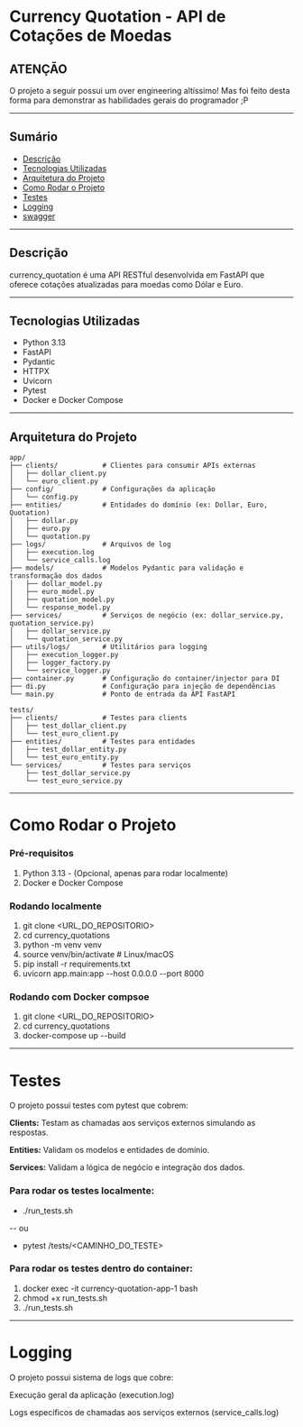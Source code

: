 # Currency Quotation - API de Cotações de Moedas


## ATENÇÃO
 O projeto a seguir possui um over engineering altíssimo!
 Mas foi feito desta forma para demonstrar as habilidades gerais do programador ;P

 ---

## Sumário

- [Descrição](#descrição)  
- [Tecnologias Utilizadas](#tecnologias-utilizadas)  
- [Arquitetura do Projeto](#arquitetura-do-projeto)  
- [Como Rodar o Projeto](#como-rodar-o-projeto)  
- [Testes](#testes)  
- [Logging](#logging)  
- [swagger](http://localhost:8000/docs)

---

## Descrição

currency_quotation é uma API RESTful desenvolvida em FastAPI que oferece cotações atualizadas para moedas como Dólar e Euro.

---

## Tecnologias Utilizadas

- Python 3.13  
- FastAPI  
- Pydantic  
- HTTPX  
- Uvicorn  
- Pytest  
- Docker e Docker Compose  

---

## Arquitetura do Projeto

```plaintext
app/
├── clients/           # Clientes para consumir APIs externas
│   ├── dollar_client.py
│   └── euro_client.py
├── config/            # Configurações da aplicação
│   └── config.py
├── entities/          # Entidades do domínio (ex: Dollar, Euro, Quotation)
│   ├── dollar.py
│   ├── euro.py
│   └── quotation.py
├── logs/              # Arquivos de log
│   ├── execution.log
│   └── service_calls.log
├── models/            # Modelos Pydantic para validação e transformação dos dados
│   ├── dollar_model.py
│   ├── euro_model.py
│   ├── quotation_model.py
│   └── response_model.py
├── services/          # Serviços de negócio (ex: dollar_service.py, quotation_service.py)
│   ├── dollar_service.py
│   └── quotation_service.py
├── utils/logs/        # Utilitários para logging
│   ├── execution_logger.py
│   ├── logger_factory.py
│   └── service_logger.py
├── container.py       # Configuração do container/injector para DI
├── di.py              # Configuração para injeção de dependências
└── main.py            # Ponto de entrada da API FastAPI

tests/
├── clients/           # Testes para clients
│   ├── test_dollar_client.py
│   └── test_euro_client.py
├── entities/          # Testes para entidades
│   ├── test_dollar_entity.py
│   └── test_euro_entity.py
└── services/          # Testes para serviços
    ├── test_dollar_service.py
    └── test_euro_service.py
```

---

# Como Rodar o Projeto

### Pré-requisitos
1. Python 3.13 - (Opcional, apenas para rodar localmente)
2. Docker e Docker Compose

### Rodando localmente
1. git clone <URL_DO_REPOSITORIO>
2. cd currency_quotations
3.  python -m venv venv
4. source venv/bin/activate   # Linux/macOS
5. pip install -r requirements.txt
6. uvicorn app.main:app --host 0.0.0.0 --port 8000

### Rodando com Docker compsoe
1. git clone <URL_DO_REPOSITORIO>
2. cd currency_quotations
3. docker-compose up --build

--- 

# Testes

O projeto possui testes com pytest que cobrem:

**Clients:** Testam as chamadas aos serviços externos simulando as respostas.

**Entities:** Validam os modelos e entidades de domínio.

**Services:** Validam a lógica de negócio e integração dos dados.

### Para rodar os testes localmente:
- ./run_tests.sh

--          ou

- pytest /tests/<CAMINHO_DO_TESTE>
 
### Para rodar os testes dentro do container:
1. docker exec -it currency-quotation-app-1 bash
2. chmod +x run_tests.sh
3. ./run_tests.sh

--- 

# Logging
O projeto possui sistema de logs que cobre:

Execução geral da aplicação (execution.log)

Logs específicos de chamadas aos serviços externos (service_calls.log)

